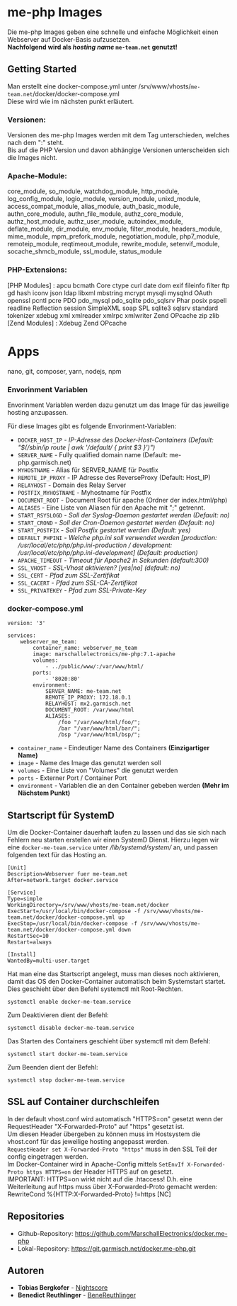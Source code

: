 # me-php Images

Die me-php Images geben eine schnelle und einfache Möglichkeit einen Webserver auf Docker-Basis aufzusetzen. <br>
**Nachfolgend wird als _hosting name_ `me-team.net` genutzt!**

## Getting Started

Man erstellt eine docker-compose.yml unter /srv/www/vhosts/`me-team.net`/docker/docker-compose.yml <br>
Diese wird wie im nächsten punkt erläutert.

### Versionen:
Versionen des me-php Images werden mit dem Tag unterschieden, welches nach dem ":" steht.<br> 
Bis auf die PHP Version und davon abhängige Versionen unterscheiden sich die Images nicht.

### Apache-Module:
core_module, so_module, watchdog_module, http_module, log_config_module, logio_module, version_module, unixd_module, 
access_compat_module, alias_module, auth_basic_module, authn_core_module, authn_file_module, authz_core_module, 
authz_host_module, authz_user_module, autoindex_module, deflate_module, dir_module, env_module, filter_module, 
headers_module, mime_module, mpm_prefork_module, negotiation_module, php7_module, remoteip_module, reqtimeout_module, 
rewrite_module, setenvif_module, socache_shmcb_module, ssl_module, status_module

### PHP-Extensions:
[PHP Modules] : apcu bcmath Core ctype curl date dom exif fileinfo filter ftp gd hash iconv json ldap libxml mbstring mcrypt mysqli mysqlnd OAuth openssl pcntl pcre PDO pdo_mysql pdo_sqlite pdo_sqlsrv Phar posix pspell readline Reflection session SimpleXML soap SPL sqlite3 sqlsrv standard tokenizer xdebug xml xmlreader xmlrpc xmlwriter Zend OPcache zip zlib<br/>
[Zend Modules] : Xdebug Zend OPcache

# Apps
nano, git, composer, yarn, nodejs, npm 

### Envorinment Variablen

Envorinment Variablen werden dazu genutzt um das Image für das jeweilige hosting anzupassen.<br>

Für diese Images gibt es folgende Envorinment-Variablen: <br>

* `DOCKER_HOST_IP` - _IP-Adresse des Docker-Host-Containers (Default: "$(/sbin/ip route | awk '/default/ { print $3 }')")_
* `SERVER_NAME` - Fully qualified domain name  (Default: me-php.garmisch.net)
* `MYHOSTNAME` - Alias für SERVER_NAME für Postfix
* `REMOTE_IP_PROXY` - IP Adresse des ReverseProxy (Default: Host_IP)
* `RELAYHOST` - Domain des Relay Server
* `POSTFIX_MYHOSTNAME` - Myhostname für Postfix
* `DOCUMENT_ROOT` - Document Root für apache (Ordner der index.html/php)
* `ALIASES` - Eine Liste von Aliasen für den Apache mit ";" getrennt.
* `START_RSYSLOGD` - _Soll der Syslog-Daemon gestartet werden (Default: no)_
* `START_CROND` - _Soll der Cron-Daemon gestartet werden (Default: no)_
* `START_POSTFIX` - _Soll Postfix gestartet werden (Default: yes)_
* `DEFAULT_PHPINI` - _Welche php.ini soll verwendet werden [production: /usr/local/etc/php/php.ini-production / development: /usr/local/etc/php/php.ini-development] (Default: production)_
* `APACHE_TIMEOUT` - _Timeout für Apache2 in Sekunden (default:300)_
* `SSL_VHOST` - _SSL-Vhost aktivieren? [yes|no] (default: no)_
* `SSL_CERT` - _Pfad zum SSL-Zertifikat_
* `SSL_CACERT` - _Pfad zum SSL-CA-Zertifikat_
* `SSL_PRIVATEKEY` - _Pfad zum SSL-Private-Key_

### docker-compose.yml

```
version: '3'

services:
    webserver_me_team:
        container_name: webserver_me_team
        image: marschallelectronics/me-php:7.1-apache
        volumes:
            - ../public/www/:/var/www/html/
        ports:
            - '8020:80'
        environment:
            SERVER_NAME: me-team.net
            REMOTE_IP_PROXY: 172.18.0.1
            RELAYHOST: mx2.garmisch.net
            DOCUMENT_ROOT: /var/www/html
            ALIASES:
                /foo "/var/www/html/foo/";
                /bar "/var/www/html/bar/";
                /bsp "/var/www/html/bsp/";
```
* `container_name` - Eindeutiger Name des Containers **(Einzigartiger Name)**
* `image` - Name des Image das genutzt werden soll
* `volumes` - Eine Liste von "Volumes" die genutzt werden
* `ports` - Externer Port / Container Port
* `environment` - Variablen die an den Container gebeben werden **(Mehr im Nächstem Punkt)**

## Startscript für SystemD

Um die Docker-Container dauerhaft laufen zu lassen und das sie sich nach Fehlern neu starten erstellen wir einen SystemD Dienst.
Hierzu legen wir eine `docker-me-team.service` unter _/lib/systemd/system/_ an, und passen folgenden text für das Hosting an.

```
[Unit]
Description=Webserver fuer me-team.net
After=network.target docker.service

[Service]
Type=simple
WorkingDirectory=/srv/www/vhosts/me-team.net/docker
ExecStart=/usr/local/bin/docker-compose -f /srv/www/vhosts/me-team.net/docker/docker-compose.yml up
ExecStop=/usr/local/bin/docker-compose -f /srv/www/vhosts/me-team.net/docker/docker-compose.yml down
RestartSec=10
Restart=always

[Install]
WantedBy=multi-user.target

```

Hat man eine das Startscript angelegt, muss man dieses noch aktivieren, damit das OS den Docker-Container automatisch beim Systemstart startet. Dies geschieht über den Befehl systemctl mit Root-Rechten.
```
systemctl enable docker-me-team.service
```
Zum Deaktivieren dient der Befehl: 
```
systemctl disable docker-me-team.service
```

Das Starten des Containers geschieht über systemctl mit dem Befehl:
```
systemctl start docker-me-team.service
```
Zum Beenden dient der Befehl: 
```
systemctl stop docker-me-team.service
```
## SSL auf Container durchschleifen

In der default vhost.conf wird automatisch "HTTPS=on" gesetzt wenn der RequestHeader "X-Forwarded-Proto" auf "https" gesetzt ist.<br>
Um diesen Header übergeben zu können muss im Hostsystem die vhost.conf für das jeweilige hosting angepasst werden.<br> 
`RequestHeader set X-Forwarded-Proto "https"` muss in den SSL Teil der config eingetragen werden.<br>
Im Docker-Container wird in Apache-Config mittels `SetEnvIf X-Forwarded-Proto https HTTPS=on` der Header HTTPS auf on gesetzt.<br /> 
IMPORTANT: HTTPS=on wirkt nicht auf die .htaccess! D.h. eine Weiterleitung auf https muss über X-Forwarded-Proto gemacht werden: RewriteCond %{HTTP:X-Forwarded-Proto} !=https [NC]

## Repositories

* Github-Repository: https://github.com/MarschallElectronics/docker.me-php
* Lokal-Repository: https://git.garmisch.net/docker.me-php.git 

## Autoren

* **Tobias Bergkofer** - [Nightscore](https://github.com/Nightscore)
* **Benedict Reuthlinger** - [BeneReuthlinger](https://github.com/BeneReuthlinger)
